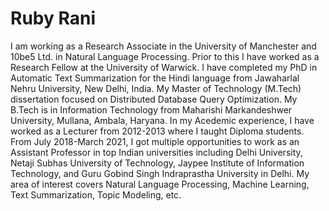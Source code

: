 # Ruby Rani
I am working as a Research Associate in the University of Manchester and 10be5 Ltd. in Natural Language Processing. Prior to this I have worked as a Research Fellow at the University of Warwick.
I have completed my PhD in Automatic Text Summarization for the Hindi language from Jawaharlal Nehru University, New Delhi, India. My Master of Technology  (M.Tech) dissertation focused on Distributed Database Query Optimization. 
My B.Tech is in Information Technology from Maharishi Markandeshwer University, Mullana, Ambala, Haryana. 
In my Acedemic experience, I have worked as a Lecturer from 2012-2013 where I taught Diploma students. From July 2018-March 2021, I got multiple opportunities to work as an Assistant Professor in top Indian universities including Delhi University, Netaji Subhas University of Technology, Jaypee Institute of Information Technology, and Guru Gobind Singh Indraprastha University in Delhi.
My area of interest covers Natural Language Processing, Machine Learning, Text Summarization, Topic Modeling, etc. 
